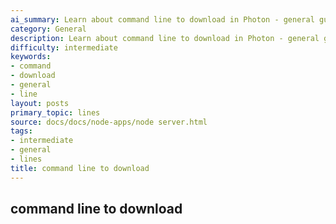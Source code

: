 ```yaml
---
ai_summary: Learn about command line to download in Photon - general guide
category: General
description: Learn about command line to download in Photon - general guide
difficulty: intermediate
keywords:
- command
- download
- general
- line
layout: posts
primary_topic: lines
source: docs/docs/node-apps/node server.html
tags:
- intermediate
- general
- lines
title: command line to download
---
```

## command line to download
